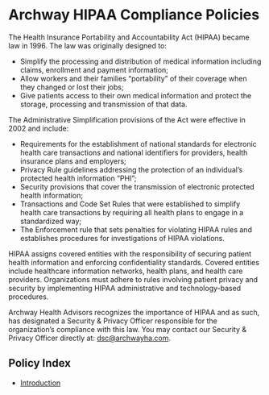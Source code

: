 # Archway HIPAA Compliance Policies

The Health Insurance Portability and Accountability Act (HIPAA) became law in 1996. The law was originally designed to:

- Simplify the processing and distribution of medical information including claims, enrollment and payment information;
- Allow workers and their families “portability” of their coverage when they changed or lost their jobs;
- Give patients access to their own medical information and protect the storage, processing and transmission of that data.

The Administrative Simplification provisions of the Act were effective in 2002 and include:
- Requirements for the establishment of national standards for electronic health care transactions and national identifiers for providers, health insurance plans and employers;
- Privacy Rule guidelines addressing the protection of an individual’s protected health information “PHI”;
- Security provisions that cover the transmission of electronic protected health information;
- Transactions and Code Set Rules that were established to simplify health care transactions by requiring all health plans to engage in a standardized way;
- The Enforcement rule that sets penalties for violating HIPAA rules and establishes procedures for investigations of HIPAA violations.

HIPAA assigns covered entities with the responsibility of securing patient health information and enforcing confidentiality standards. Covered entities include healthcare information networks, health plans, and health care providers. Organizations must adhere to rules involving patient privacy and security by implementing HIPAA administrative and technology-based procedures.

Archway Health Advisors recognizes the importance of HIPAA and as such, has designated a Security & Privacy Officer responsible for the organization’s compliance with this law. You may contact our Security & Privacy Officer directly at: dsc@archwayha.com.

## Policy Index

* [Introduction](src/main/md/01-introduction.md)